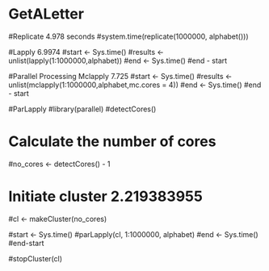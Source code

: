 # GetALetter

#Replicate 4.978 seconds
#system.time(replicate(1000000, alphabet()))

#Lapply 6.9974
#start <- Sys.time()
#results <- unlist(lapply(1:1000000,alphabet))
#end <- Sys.time()
#end - start

#Parallel Processing Mclapply 7.725
#start <- Sys.time()
#results <- unlist(mclapply(1:1000000,alphabet,mc.cores = 4))
#end <- Sys.time()
#end - start

#ParLapply
#library(parallel)
#detectCores()
# Calculate the number of cores
#no_cores <- detectCores() - 1

# Initiate cluster 2.219383955
#cl <- makeCluster(no_cores)

#start <- Sys.time()
#parLapply(cl, 1:1000000, alphabet)
#end <- Sys.time()
#end-start

#stopCluster(cl)
